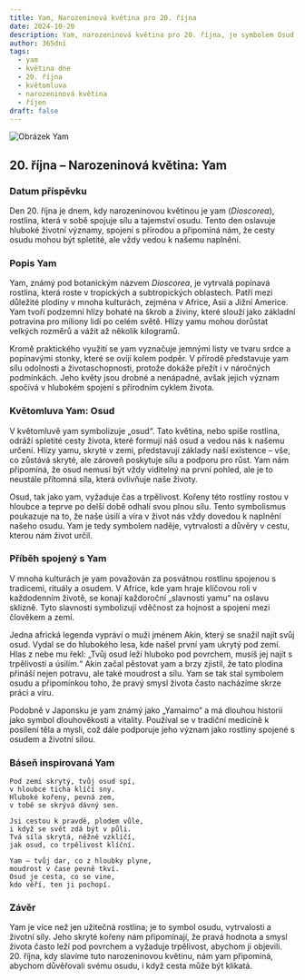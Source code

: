 ```yaml
---
title: Yam, Narozeninová květina pro 20. října
date: 2024-10-20
description: Yam, narozeninová květina pro 20. října, je symbolem Osud. Objevte její jedinečný význam, fascinující příběhy a poezii, která oslavuje její krásu.
author: 365dní
tags:
  - yam
  - květina dne
  - 20. října
  - květomluva
  - narozeninová květina
  - říjen
draft: false
---
```


![Obrázek Yam](https://cdn.pixabay.com/photo/2020/06/19/21/44/yam-5318942_640.jpg#center)

## 20. října – Narozeninová květina: Yam

### Datum příspěvku

Den 20. října je dnem, kdy narozeninovou květinou je yam (_Dioscorea_), rostlina, která v sobě spojuje sílu a tajemství osudu. Tento den oslavuje hluboké životní významy, spojení s přírodou a připomíná nám, že cesty osudu mohou být spletité, ale vždy vedou k našemu naplnění.

### Popis Yam

Yam, známý pod botanickým názvem _Dioscorea_, je vytrvalá popínavá rostlina, která roste v tropických a subtropických oblastech. Patří mezi důležité plodiny v mnoha kulturách, zejména v Africe, Asii a Jižní Americe. Yam tvoří podzemní hlízy bohaté na škrob a živiny, které slouží jako základní potravina pro miliony lidí po celém světě. Hlízy yamu mohou dorůstat velkých rozměrů a vážit až několik kilogramů.

Kromě praktického využití se yam vyznačuje jemnými listy ve tvaru srdce a popínavými stonky, které se ovíjí kolem podpěr. V přírodě představuje yam sílu odolnosti a životaschopnosti, protože dokáže přežít i v náročných podmínkách. Jeho květy jsou drobné a nenápadné, avšak jejich význam spočívá v hlubokém spojení s přírodním cyklem života.

### Květomluva Yam: Osud

V květomluvě yam symbolizuje „osud“. Tato květina, nebo spíše rostlina, odráží spletité cesty života, které formují náš osud a vedou nás k našemu určení. Hlízy yamu, skryté v zemi, představují základy naší existence – vše, co zůstává skryté, ale zároveň poskytuje sílu a podporu pro růst. Yam nám připomíná, že osud nemusí být vždy viditelný na první pohled, ale je to neustále přítomná síla, která ovlivňuje naše životy.

Osud, tak jako yam, vyžaduje čas a trpělivost. Kořeny této rostliny rostou v hloubce a teprve po delší době odhalí svou plnou sílu. Tento symbolismus poukazuje na to, že naše úsilí a víra v život nás vždy dovedou k naplnění našeho osudu. Yam je tedy symbolem naděje, vytrvalosti a důvěry v cestu, kterou nám život určil.

### Příběh spojený s Yam

V mnoha kulturách je yam považován za posvátnou rostlinu spojenou s tradicemi, rituály a osudem. V Africe, kde yam hraje klíčovou roli v každodenním životě, se konají každoroční „slavnosti yamu“ na oslavu sklizně. Tyto slavnosti symbolizují vděčnost za hojnost a spojení mezi člověkem a zemí.

Jedna africká legenda vypráví o muži jménem Akin, který se snažil najít svůj osud. Vydal se do hlubokého lesa, kde našel první yam ukrytý pod zemí. Hlas z nebe mu řekl: „Tvůj osud leží hluboko pod povrchem, musíš jej najít s trpělivostí a úsilím.“ Akin začal pěstovat yam a brzy zjistil, že tato plodina přináší nejen potravu, ale také moudrost a sílu. Yam se tak stal symbolem osudu a připomínkou toho, že pravý smysl života často nacházíme skrze práci a víru.

Podobně v Japonsku je yam známý jako „Yamaimo“ a má dlouhou historii jako symbol dlouhověkosti a vitality. Používal se v tradiční medicíně k posílení těla a mysli, což dále podporuje jeho význam jako rostliny spojené s osudem a životní silou.

### Báseň inspirovaná Yam

	Pod zemí skrytý, tvůj osud spí,  
	v hloubce ticha klíčí sny.  
	Hluboké kořeny, pevná zem,  
	v tobě se skrývá dávný sen.
	
	Jsi cestou k pravdě, plodem vůle,  
	i když se svět zdá být v půli.  
	Tvá síla skrytá, něžně vzklíčí,  
	jak osud, co trpělivost klíční.
	
	Yam – tvůj dar, co z hloubky plyne,  
	moudrost v čase pevně tkví.  
	Osud je cesta, co se vine,  
	kdo věří, ten ji pochopí.

### Závěr

Yam je více než jen užitečná rostlina; je to symbol osudu, vytrvalosti a životní síly. Jeho skryté kořeny nám připomínají, že pravá hodnota a smysl života často leží pod povrchem a vyžaduje trpělivost, abychom ji objevili. 20. října, kdy slavíme tuto narozeninovou květinu, nám yam připomíná, abychom důvěřovali svému osudu, i když cesta může být klikatá.